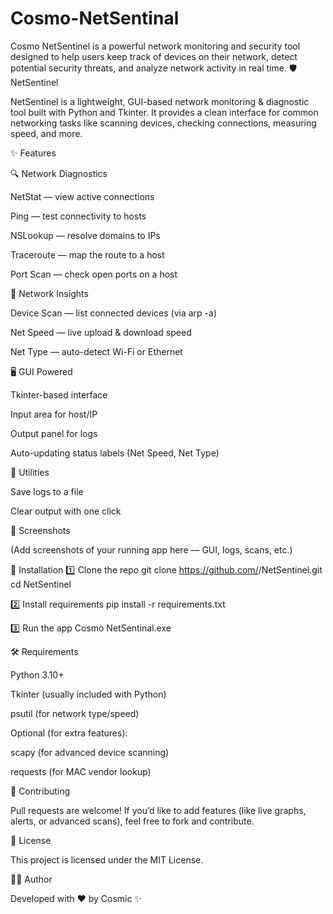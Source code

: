 # Cosmo-NetSentinal
Cosmo NetSentinel is a powerful network monitoring and security tool designed to help users keep track of devices on their network, detect potential security threats, and analyze network activity in real time.
🛡️ NetSentinel

NetSentinel is a lightweight, GUI-based network monitoring & diagnostic tool built with Python and Tkinter.
It provides a clean interface for common networking tasks like scanning devices, checking connections, measuring speed, and more.

✨ Features

🔍 Network Diagnostics

NetStat — view active connections

Ping — test connectivity to hosts

NSLookup — resolve domains to IPs

Traceroute — map the route to a host

Port Scan — check open ports on a host

📡 Network Insights

Device Scan — list connected devices (via arp -a)

Net Speed — live upload & download speed

Net Type — auto-detect Wi-Fi or Ethernet

🖥️ GUI Powered

Tkinter-based interface

Input area for host/IP

Output panel for logs

Auto-updating status labels (Net Speed, Net Type)

💾 Utilities

Save logs to a file

Clear output with one click

📸 Screenshots

(Add screenshots of your running app here — GUI, logs, scans, etc.)

🚀 Installation
1️⃣ Clone the repo
git clone https://github.com/<your-username>/NetSentinel.git
cd NetSentinel

2️⃣ Install requirements
pip install -r requirements.txt

3️⃣ Run the app
Cosmo NetSentinal.exe

🛠 Requirements

Python 3.10+

Tkinter (usually included with Python)

psutil (for network type/speed)

Optional (for extra features):

scapy (for advanced device scanning)

requests (for MAC vendor lookup)

🤝 Contributing

Pull requests are welcome!
If you’d like to add features (like live graphs, alerts, or advanced scans), feel free to fork and contribute.

📜 License

This project is licensed under the MIT License.

👨‍💻 Author

Developed with ❤️ by Cosmic ✨
